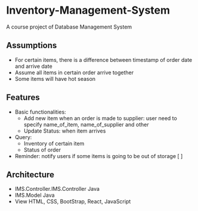 # Inventory-Management-System
A course project of Database Management System

## Assumptions
- For certain items, there is a difference between timestamp of order date and arrive date
- Assume all items in certain order arrive together
- Some items will have hot season

## Features
- Basic functionalities: 
  - Add new item when an order is made to supplier: user need to specify name_of_item, name_of_supplier and other
  - Update Status: when item arrives 
- Query:
  - Inventory of certain item
  - Status of order
- Reminder: notify users if some items is going to be out of storage [ ]

## Architecture 
- IMS.Controller.IMS.Controller Java
- IMS.Model Java
- View HTML, CSS, BootStrap, React, JavaScript
